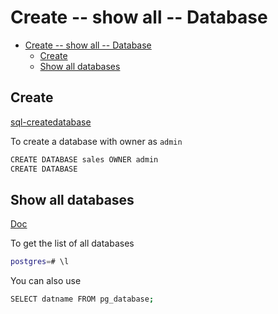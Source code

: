# Create -- show all -- Database

- [Create -- show all -- Database](#create----show-all----database)
  - [Create](#create)
  - [Show all databases](#show-all-databases)

## Create

[sql-createdatabase](https://www.postgresql.org/docs/9.0/sql-createdatabase.html)

To create a database with owner as `admin`

```bash
CREATE DATABASE sales OWNER admin
CREATE DATABASE
```

## Show all databases

[Doc](https://www.postgresqltutorial.com/postgresql-show-databases/)

To get the list of all databases

```bash
postgres=# \l
```


You can also use

```bash
SELECT datname FROM pg_database;
```